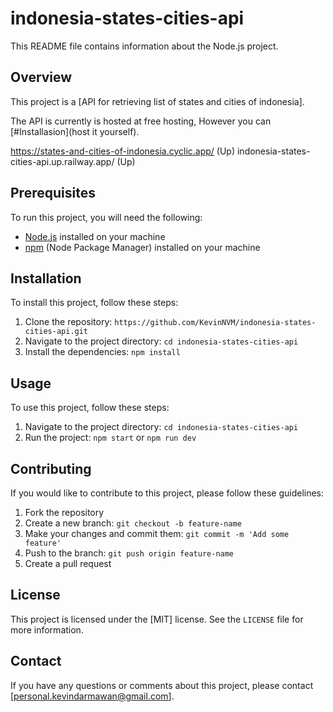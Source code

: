 indonesia-states-cities-api
======================

This README file contains information about the Node.js project.

Overview
--------

This project is a \[API for retrieving list of states and cities of indonesia\].

The API is currently is hosted at free hosting, However you can [#Installasion](host it yourself).

https://states-and-cities-of-indonesia.cyclic.app/ (Up)
indonesia-states-cities-api.up.railway.app/ (Up)

Prerequisites
-------------

To run this project, you will need the following:

*   [Node.js](https://nodejs.org/) installed on your machine
*   [npm](https://www.npmjs.com/) (Node Package Manager) installed on your machine

Installation
------------

To install this project, follow these steps:

1.  Clone the repository: `https://github.com/KevinNVM/indonesia-states-cities-api.git`
2.  Navigate to the project directory: `cd indonesia-states-cities-api`
3.  Install the dependencies: `npm install`

Usage
-----

To use this project, follow these steps:

1.  Navigate to the project directory: `cd indonesia-states-cities-api`
2.  Run the project: `npm start` or `npm run dev`

Contributing
------------

If you would like to contribute to this project, please follow these guidelines:

1.  Fork the repository
2.  Create a new branch: `git checkout -b feature-name`
3.  Make your changes and commit them: `git commit -m 'Add some feature'`
4.  Push to the branch: `git push origin feature-name`
5.  Create a pull request

License
-------

This project is licensed under the \[MIT\] license. See the `LICENSE` file for more information.

Contact
-------

If you have any questions or comments about this project, please contact \[personal.kevindarmawan@gmail.com\].
